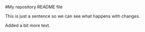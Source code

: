 #My repository README file

This is just a sentence so we can see what happens with changes.

Added a bit more text.